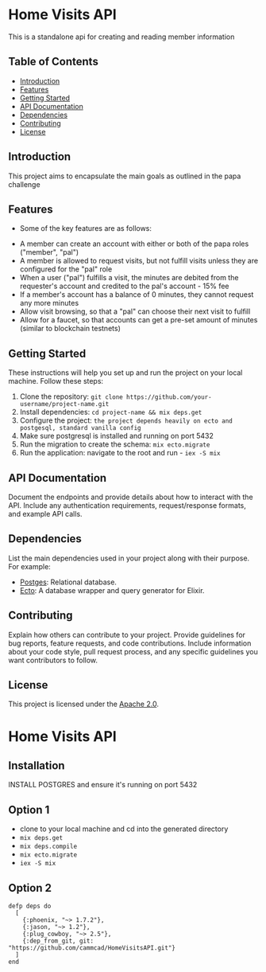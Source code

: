 # Home Visits API

This is a standalone api for creating and reading member information

## Table of Contents

- [Introduction](#introduction)
- [Features](#features)
- [Getting Started](#getting-started)
- [API Documentation](#api-documentation)
- [Dependencies](#dependencies)
- [Contributing](#contributing)
- [License](#license)

## Introduction

This project aims to encapsulate the main goals as outlined in the papa challenge

## Features

- Some of the key features are as follows:
* A member can create an account with either or both of the papa roles ("member", "pal")
* A member is allowed to request visits, but not fulfill visits unless they are configured for the "pal" role
* When a user ("pal") fulfills a visit, the minutes are debited from the requester's account and credited to the pal's account - 15% fee
* If a member's account has a balance of 0 minutes, they cannot request any more minutes
* Allow visit browsing, so that a "pal" can choose their next visit to fulfill
* Allow for a faucet, so that accounts can get a pre-set amount of minutes (similar to blockchain testnets)

## Getting Started

These instructions will help you set up and run the project on your local machine. Follow these steps:

1. Clone the repository: `git clone https://github.com/your-username/project-name.git`
2. Install dependencies: `cd project-name && mix deps.get`
3. Configure the project: `the project depends heavily on ecto and postgesql, standard vanilla config`
4. Make sure postgresql is installed and running on port 5432
5. Run the migration to create the schema: `mix ecto.migrate`
6. Run the application: navigate to the root and run - `iex -S mix`

## API Documentation

Document the endpoints and provide details about how to interact with the API. Include any authentication requirements, request/response formats, and example API calls.

## Dependencies

List the main dependencies used in your project along with their purpose. For example:

- [Postges](https://www.postgresql.org/): Relational database.
- [Ecto](https://hexdocs.pm/ecto): A database wrapper and query generator for Elixir.

## Contributing

Explain how others can contribute to your project. Provide guidelines for bug reports, feature requests, and code contributions. Include information about your code style, pull request process, and any specific guidelines you want contributors to follow.

## License

This project is licensed under the [Apache 2.0](LICENSE).



# Home Visits API


## Installation

INSTALL POSTGRES and ensure it's running on port 5432

## Option 1

- clone to your local machine and cd into the generated directory
- `mix deps.get`
- `mix deps.compile`
- `mix ecto.migrate`
- `iex -S mix`


## Option 2
```
defp deps do
  [
    {:phoenix, "~> 1.7.2"},
    {:jason, "~> 1.2"},
    {:plug_cowboy, "~> 2.5"},
    {:dep_from_git, git: "https://github.com/cammcad/HomeVisitsAPI.git"}
  ]
end
```
